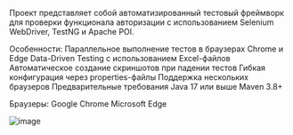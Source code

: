 Проект представляет собой автоматизированный тестовый фреймворк для проверки функционала авторизации с использованием Selenium WebDriver, TestNG и Apache POI.

Особенности:
  Параллельное выполнение тестов в браузерах Chrome и Edge
  Data-Driven Testing с использованием Excel-файлов
  Автоматическое создание скриншотов при падении тестов
  Гибкая конфигурация через properties-файлы
  Поддержка нескольких браузеров
  Предварительные требования
  Java 17 или выше
  Maven 3.8+
  
Браузеры:
  Google Chrome
  Microsoft Edge
  
![image](https://github.com/user-attachments/assets/d1c77efd-7a05-445a-b951-6406aa7e2140)
